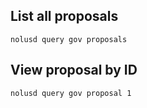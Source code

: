 ## **List all proposals**

```
nolusd query gov proposals
```

## **View proposal by ID**
```
nolusd query gov proposal 1
```
